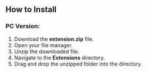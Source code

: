 ## How to Install

### PC Version:

1. Download the **extension.zip** file.
2. Open your file manager.
3. Unzip the downloaded file.
4. Navigate to the **Extensions** directory.
5. Drag and drop the unzipped folder into the directory.
